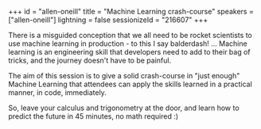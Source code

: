 +++
id = "allen-oneill"
title = "Machine Learning crash-course"
speakers = ["allen-oneill"]
lightning = false
sessionizeId = "216607"
+++

There is a misguided conception that we all need to be rocket scientists to use machine learning in production - to this I say balderdash!  ... Machine learning is an engineering skill that developers need to add to their bag of tricks, and the journey doesn't have to be painful. 

The aim of this session is to give a solid crash-course in "just enough" Machine Learning that attendees can apply the skills learned in a practical manner, in code, immediately.

So, leave your calculus and trigonometry at the door, and learn how to predict the future in 45 minutes, no math required :)


